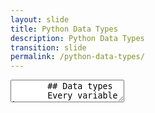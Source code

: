 ```yaml
---
layout: slide
title: Python Data Types
description: Python Data Types
transition: slide
permalink: /python-data-types/
---
```

<section data-markdown>
    <textarea data-template>
       ## Data types
       Every variable has a type...
       ```sh
       >>> type("hello")
       <type 'str'>
       >>> type(3)
       <type 'int'>
       >>> type(b'hello')
       <type 'byte'>
       ```
       ...that describes *what it is*
       
       ---
       
       ## Data types
         * String, Numeric
         * List
         * Dictionary
         * Tuple
         * Byte 
         * Byte Array 
         * Range
         
         ---

         ![Next: Strings] (https://aisha-glblcd.github.io/material/python-string/)
         
      </textarea>
</section>
